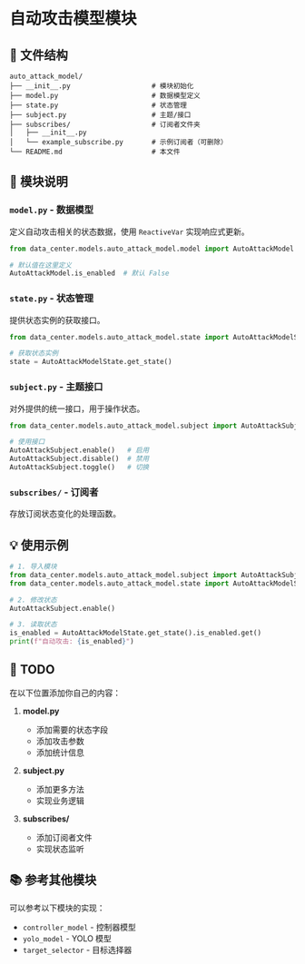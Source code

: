 # 自动攻击模型模块

## 📁 文件结构

```
auto_attack_model/
├── __init__.py                    # 模块初始化
├── model.py                       # 数据模型定义
├── state.py                       # 状态管理
├── subject.py                     # 主题/接口
├── subscribes/                    # 订阅者文件夹
│   ├── __init__.py
│   └── example_subscribe.py       # 示例订阅者（可删除）
└── README.md                      # 本文件
```

## 🎯 模块说明

### `model.py` - 数据模型
定义自动攻击相关的状态数据，使用 `ReactiveVar` 实现响应式更新。

```python
from data_center.models.auto_attack_model.model import AutoAttackModel

# 默认值在这里定义
AutoAttackModel.is_enabled  # 默认 False
```

### `state.py` - 状态管理
提供状态实例的获取接口。

```python
from data_center.models.auto_attack_model.state import AutoAttackModelState

# 获取状态实例
state = AutoAttackModelState.get_state()
```

### `subject.py` - 主题接口
对外提供的统一接口，用于操作状态。

```python
from data_center.models.auto_attack_model.subject import AutoAttackSubject

# 使用接口
AutoAttackSubject.enable()   # 启用
AutoAttackSubject.disable()  # 禁用
AutoAttackSubject.toggle()   # 切换
```

### `subscribes/` - 订阅者
存放订阅状态变化的处理函数。

## 💡 使用示例

```python
# 1. 导入模块
from data_center.models.auto_attack_model.subject import AutoAttackSubject
from data_center.models.auto_attack_model.state import AutoAttackModelState

# 2. 修改状态
AutoAttackSubject.enable()

# 3. 读取状态
is_enabled = AutoAttackModelState.get_state().is_enabled.get()
print(f"自动攻击: {is_enabled}")
```

## 🔧 TODO

在以下位置添加你自己的内容：

1. **model.py**
   - 添加需要的状态字段
   - 添加攻击参数
   - 添加统计信息

2. **subject.py**
   - 添加更多方法
   - 实现业务逻辑

3. **subscribes/**
   - 添加订阅者文件
   - 实现状态监听

## 📚 参考其他模块

可以参考以下模块的实现：
- `controller_model` - 控制器模型
- `yolo_model` - YOLO 模型
- `target_selector` - 目标选择器

